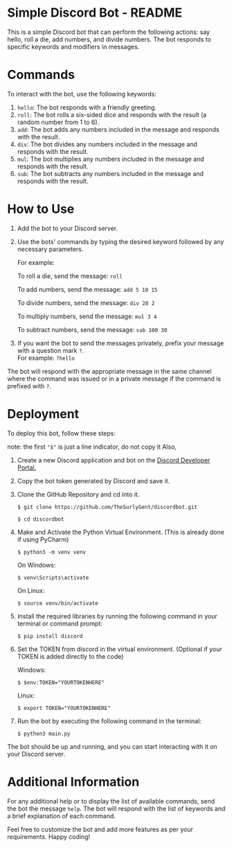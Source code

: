# Simple Discord Bot - README

This is a simple Discord bot that can perform the following actions: say hello, roll a die, add numbers, and divide numbers. The bot responds to specific keywords and modifiers in messages.

# Commands

To interact with the bot, use the following keywords:

1. `hello`: The bot responds with a friendly greeting.
2. `roll`: The bot rolls a six-sided dice and responds with the result (a random number from 1 to 6).
3. `add`: The bot adds any numbers included in the message and responds with the result.
4. `div`: The bot divides any numbers included in the message and responds with the result.
5. `mul`: The bot multiplies any numbers included in the message and responds with the result.
6. `sub`: The bot subtracts any numbers included in the message and responds with the result.

# How to Use

1. Add the bot to your Discord server.
2. Use the bots' commands by typing the desired keyword followed by any necessary parameters.

   For example: 
      
      To roll a die, send the message: `roll`
   
      To add numbers, send the message: `add 5 10 15`
   
      To divide numbers, send the message: `div 20 2`
   
      To multiply numbers, send the message: `mul 3 4`
   
      To subtract numbers, send the message: `sub 100 30`

3. If you want the bot to send the messages privately, prefix your message with a question mark `?`.   
   For example: `?hello`

The bot will respond with the appropriate message in the same channel where the command was issued or in a private message if the command is prefixed with `?`.

# Deployment

To deploy this bot, follow these steps:

note: the first ```"$"``` is just a line indicator, do not copy it
      Also, 

1. Create a new Discord application and bot on the [Discord Developer Portal.](https://discord.com/developers/applications)
2. Copy the bot token generated by Discord and save it.
3. Clone the GitHub Repository and cd into it.
   ```
   $ git clone https://github.com/TheSurlyGent/discordbot.git
   ```
   ```
   $ cd discordbot
   ```
4. Make and Activate the Python Virtual Environment. (This is already done if using PyCharm)
   ```
   $ python3 -m venv venv
   ```
   On Windows:
   ```
   $ venv\Scripts\activate
   ```
   On Linux:
   ```
   $ source venv/bin/activate
   ```   
5. Install the required libraries by running the following command in your terminal or command prompt:
   ```
   $ pip install discord
   ```
6. Set the TOKEN from discord in the virtual environment. (Optional if your TOKEN is added directly to the code)

   Windows:
   ```
   $ $env:TOKEN="YOURTOKENHERE"
   ```
   Linux:
   ```
   $ export TOKEN="YOURTOKENHERE"
   ```

7. Run the bot by executing the following command in the terminal:

   ```
   $ python3 main.py
   ```
   

The bot should be up and running, and you can start interacting with it on your Discord server.

# Additional Information

For any additional help or to display the list of available commands, send the bot the message `help`. The bot will respond with the list of keywords and a brief explanation of each command.

Feel free to customize the bot and add more features as per your requirements. Happy coding!
